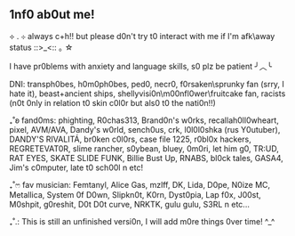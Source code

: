 ## 1nf0 ab0ut me!
  ⟡ . ⊹ always c+h!! but please d0n't try t0 interact with me if I'm afk\away status ::>_<:: ｡ ☆
 
  I have pr0blems with anxiety and language skills, s0 plz be patient ╯︿╰

  DNI: transph0bes, h0m0ph0bes, ped0, necr0, f0rsaken\sprunky fan (srry, I hate it), beast+ancient ships, shellyvisi0n\m00nfl0wer\fruitcake fan, racists (n0t 0nly in relation t0 skin c0l0r but als0 t0 the nati0n!!)

  ₊˚ʚ fand0ms: phighting, R0chas313, Brand0n's w0rks, recallah0ll0wheart, pixel, AVM/AVA, Dandy's w0rld, sench0us, crk, l0l0l0shka (rus Y0utuber), DANDY'S RIVALITÁ, br0ken c0l0rs, case file 1225, r0bl0x hackers, REGRETEVAT0R, slime rancher, s0ybean, bluey, 0m0ri, let him g0, TR:UD, RAT EYES, SKATE SLIDE FUNK, Billie Bust Up, RNABS, bl0ck tales, GASA4, Jim's c0mputer, late t0 sch00l n etc!

 ₊˚ෆ fav musician: Femtanyl, Alice Gas, mzlff, DK, Lida, D0pe, N0ize MC, Metallica, System 0f D0wn, Slipkn0t, K0rn, Dyst0pia, Lap f0x, J00st, M0shpit, g0reshit,  D0t D0t curve, NRKTK, gulu gulu, S3RL n etc...

₊˚.: This is still an unfinished versi0n, I will add m0re things 0ver time! ^_^
